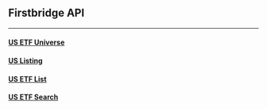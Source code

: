 ## Firstbridge API

---
#### [US ETF Universe](firstbridge-api/us_etf_list.md)
#### [US Listing](firstbridge-api/us_etf_list.md)
#### [US ETF List](firstbridge-api/us_filter.md)
#### [US ETF Search](firstbridge-api/search_us_etfs.md)
